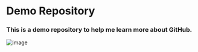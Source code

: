 # Demo Repository
### This is a demo repository to help me learn more about GitHub.

![image](https://github.com/user-attachments/assets/3b27b33d-4733-461b-9fb9-cc4cd817e53d)
